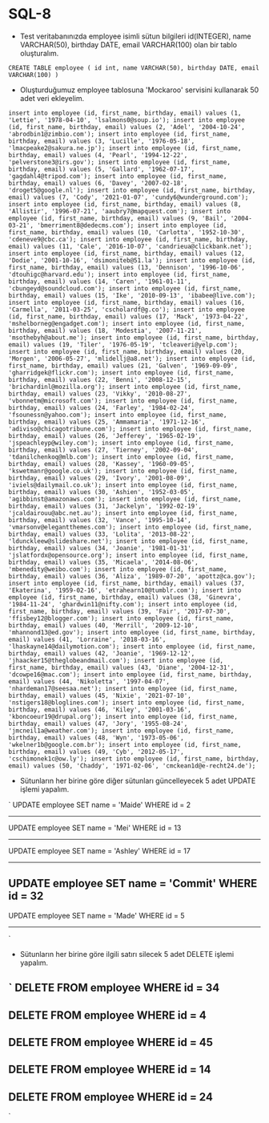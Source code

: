 # SQL-8


- Test veritabanınızda employee isimli sütun bilgileri id(INTEGER), name VARCHAR(50), birthday DATE, email VARCHAR(100) olan bir tablo oluşturalım.

`
CREATE TABLE employee
(
  id int,
  name VARCHAR(50),
  birthday DATE,
  email VARCHAR(100)
)
`

- Oluşturduğumuz employee tablosuna 'Mockaroo' servisini kullanarak 50 adet veri ekleyelim.

`
insert into employee (id, first_name, birthday, email) values (1, 'Lettie', '1978-04-10', 'lsalmons0@soup.io');
insert into employee (id, first_name, birthday, email) values (2, 'Adel', '2004-10-24', 'abrodbin1@zimbio.com');
insert into employee (id, first_name, birthday, email) values (3, 'Lucille', '1976-05-18', 'lmacpeake2@sakura.ne.jp');
insert into employee (id, first_name, birthday, email) values (4, 'Pearl', '1994-12-22', 'pelverstone3@irs.gov');
insert into employee (id, first_name, birthday, email) values (5, 'Gallard', '1962-07-17', 'gagdahl4@tripod.com');
insert into employee (id, first_name, birthday, email) values (6, 'Davey', '2007-02-18', 'droget5@google.nl');
insert into employee (id, first_name, birthday, email) values (7, 'Cody', '2021-01-07', 'cundy6@wunderground.com');
insert into employee (id, first_name, birthday, email) values (8, 'Allistir', '1996-07-21', 'aaubry7@mapquest.com');
insert into employee (id, first_name, birthday, email) values (9, 'Bail', '2004-03-21', 'bmerriment8@dedecms.com');
insert into employee (id, first_name, birthday, email) values (10, 'Carlotta', '1952-10-30', 'cdeneve9@cbc.ca');
insert into employee (id, first_name, birthday, email) values (11, 'Cale', '2016-10-07', 'candrieua@clickbank.net');
insert into employee (id, first_name, birthday, email) values (12, 'Dodie', '2001-10-16', 'dsimoniteb@51.la');
insert into employee (id, first_name, birthday, email) values (13, 'Dennison', '1996-10-06', 'dtouhigc@harvard.edu');
insert into employee (id, first_name, birthday, email) values (14, 'Caren', '1961-01-11', 'cbungeyd@soundcloud.com');
insert into employee (id, first_name, birthday, email) values (15, 'Ike', '2010-09-13', 'ibabee@live.com');
insert into employee (id, first_name, birthday, email) values (16, 'Carmella', '2011-03-25', 'cscholardf@g.co');
insert into employee (id, first_name, birthday, email) values (17, 'Mack', '1973-04-22', 'mshelborneg@engadget.com');
insert into employee (id, first_name, birthday, email) values (18, 'Modestia', '2007-11-21', 'msothebyh@about.me');
insert into employee (id, first_name, birthday, email) values (19, 'Tiler', '1976-05-19', 'tcleaveri@yelp.com');
insert into employee (id, first_name, birthday, email) values (20, 'Morgen', '2006-05-27', 'mlidellj@a8.net');
insert into employee (id, first_name, birthday, email) values (21, 'Galven', '1969-09-09', 'gharridgek@flickr.com');
insert into employee (id, first_name, birthday, email) values (22, 'Benni', '2008-12-15', 'brichardinl@mozilla.org');
insert into employee (id, first_name, birthday, email) values (23, 'Vikky', '2010-08-27', 'vbonnetm@microsoft.com');
insert into employee (id, first_name, birthday, email) values (24, 'Farley', '1984-02-24', 'fsounessn@yahoo.com');
insert into employee (id, first_name, birthday, email) values (25, 'Ammamaria', '1971-12-16', 'adiviso@chicagotribune.com');
insert into employee (id, first_name, birthday, email) values (26, 'Jefferey', '1965-02-19', 'jspeachleyp@wiley.com');
insert into employee (id, first_name, birthday, email) values (27, 'Tierney', '2002-09-04', 'tdanilchenkoq@mlb.com');
insert into employee (id, first_name, birthday, email) values (28, 'Kassey', '1960-09-05', 'kswetmanr@google.co.uk');
insert into employee (id, first_name, birthday, email) values (29, 'Ivory', '2001-08-09', 'iviels@dailymail.co.uk');
insert into employee (id, first_name, birthday, email) values (30, 'Ashien', '1952-03-05', 'agibbinst@amazonaws.com');
insert into employee (id, first_name, birthday, email) values (31, 'Jackelyn', '1992-02-19', 'jcaldairouu@abc.net.au');
insert into employee (id, first_name, birthday, email) values (32, 'Vance', '1995-10-14', 'vmarsonv@elegantthemes.com');
insert into employee (id, first_name, birthday, email) values (33, 'Lolita', '2013-08-22', 'ldunckleew@slideshare.net');
insert into employee (id, first_name, birthday, email) values (34, 'Joanie', '1981-01-31', 'jslatfordx@opensource.org');
insert into employee (id, first_name, birthday, email) values (35, 'Micaela', '2014-08-06', 'mbenedity@weibo.com');
insert into employee (id, first_name, birthday, email) values (36, 'Aliza', '1989-07-20', 'apottz@ca.gov');
insert into employee (id, first_name, birthday, email) values (37, 'Ekaterina', '1959-02-16', 'etrahearn10@tumblr.com');
insert into employee (id, first_name, birthday, email) values (38, 'Ginevra', '1984-11-24', 'ghardwin11@nifty.com');
insert into employee (id, first_name, birthday, email) values (39, 'Fair', '2017-07-30', 'ffisbey12@blogger.com');
insert into employee (id, first_name, birthday, email) values (40, 'Merrill', '2009-12-10', 'mhannond13@ed.gov');
insert into employee (id, first_name, birthday, email) values (41, 'Lorraine', '2018-03-16', 'lhaskayne14@dailymotion.com');
insert into employee (id, first_name, birthday, email) values (42, 'Joanie', '1969-12-12', 'jhaacker15@theglobeandmail.com');
insert into employee (id, first_name, birthday, email) values (43, 'Diane', '2004-12-31', 'dcowpe16@mac.com');
insert into employee (id, first_name, birthday, email) values (44, 'Nikoletta', '1997-04-07', 'nhardeman17@seesaa.net');
insert into employee (id, first_name, birthday, email) values (45, 'Nixie', '2021-07-10', 'nstigers18@bloglines.com');
insert into employee (id, first_name, birthday, email) values (46, 'Kiley', '2001-03-16', 'kboncoeur19@drupal.org');
insert into employee (id, first_name, birthday, email) values (47, 'Jory', '1955-08-24', 'jmcneil1a@weather.com');
insert into employee (id, first_name, birthday, email) values (48, 'Wyn', '1973-05-06', 'wkelner1b@google.com.br');
insert into employee (id, first_name, birthday, email) values (49, 'Cyb', '2012-05-17', 'cschimonek1c@ow.ly');
insert into employee (id, first_name, birthday, email) values (50, 'Chaddy', '1971-02-06', 'cmckean1d@e-recht24.de');
`



- Sütunların her birine göre diğer sütunları güncelleyecek 5 adet UPDATE işlemi yapalım.

`
UPDATE employee
SET
  name = 'Maide'
WHERE id = 2

----------
UPDATE employee
SET
  name = 'Mei'
WHERE id = 13

----------

UPDATE employee
SET
  name = 'Ashley'
WHERE id = 17

----------
UPDATE employee
SET
  name = 'Commit'
WHERE id = 32
----------
UPDATE employee
SET
  name = 'Made'
WHERE id = 5

----------
`

- Sütunların her birine göre ilgili satırı silecek 5 adet DELETE işlemi yapalım.

`
DELETE FROM employee
WHERE id = 34
---------
DELETE FROM employee
WHERE id = 4
---------
DELETE FROM employee
WHERE id = 45
---------
DELETE FROM employee
WHERE id = 14
---------
DELETE FROM employee
WHERE id = 24
---------

`

